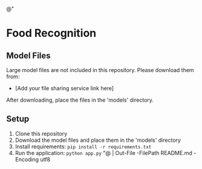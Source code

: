 @"
# Food Recognition

## Model Files
Large model files are not included in this repository. Please download them from:
- [Add your file sharing service link here]

After downloading, place the files in the 'models' directory.

## Setup
1. Clone this repository
2. Download the model files and place them in the 'models' directory
3. Install requirements: `pip install -r requirements.txt`
4. Run the application: `python app.py`
"@ | Out-File -FilePath README.md -Encoding utf8